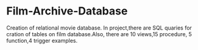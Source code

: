 # Film-Archive-Database
Creation of relational movie database. 
In project,there are SQL quaries for cration of tables on film database.Also, there are 10 views,15 procedure, 5 function,4 trigger examples.
